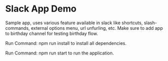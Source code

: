 # Slack App Demo

Sample app, uses various feature available in slack like shortcuts, slash-commands, external options menu, url unfurling, etc.
Make sure to add app to birthday channel for testing birthday flow.

Run Command: npm run install to install all dependencies.

Run Command:  npm run start to run the application.
